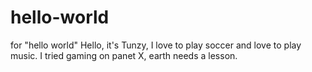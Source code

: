# hello-world
for "hello world"
Hello, it's Tunzy, I love to play soccer and love to play music.
I tried gaming on panet X, earth needs a lesson.

